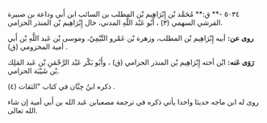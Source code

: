 ٥٠٣٤ -** ق:** مُحَمَّد بْن إِبْرَاهِيم بْن المطلب بن السائب ابن أَبي وداعة بن صبيرة القرشي السهمي (٣) ، أَبُو عَبْد اللَّهِ المدني، خال إِبْرَاهِيم بْن المنذر الحزامي.

**روى عن:** أبيه إِبْرَاهِيم بْن المطلب، وزهرة بْن عَمْرو التَّيْمِيّ، وموسى بْن عَبد اللَّهِ بْن أَبي أمية المخزومي (ق) .

**رَوَى عَنه:** ابْن أخته إِبْرَاهِيم بْن المنذر الحزامي (ق) ، وأَبُو بَكْر عَبْد الرَّحْمَنِ بْن عَبد المَلِك بْن شَيْبَة الحزامي.

ذكره ابنُ حِبَّان في كتاب "الثقات (٤) .

روى له ابن ماجه حديثا واحدا يأتي ذكره في ترجمة مصعبابن عَبد الله بن أَبي أمية إن شاء الله تعالى.